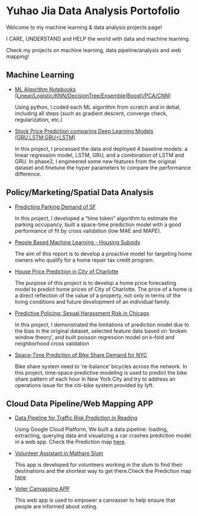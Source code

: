 # Yuhao Jia Data Analysis Portofolio
Welcome to my machine learning & data analysis projects page!

I CARE, UNDERSTAND and HELP the world with data and machine learning.



Check my projects on machine learning, data pipeline/analysis and web mapping!


## Machine Learning
* [ML Algorithm Notebooks (Linear/Logistic/KNN/DecisionTree/Ensemble(Boost)/PCA/CNN)](Machine_Learning_Notebooks)

  Using python, I coded each ML algorithm from scratch and in detial, including all steps (such as gradient descent, converge check, regularization, etc.) 

* [Stock Price Prediction comparing Deep Learning Models (GRU,LSTM,GRU+LSTM)](Stock_Prediction)

  In this project, I processed the data and deployed 4 baseline models: a linear regression model, LSTM, GRU, and a combination of LSTM and GRU. In phase2, I  engineered some new features from the original dataset and finetune the hyper parameters to compare the performance difference.
  
## Policy/Marketing/Spatial Data Analysis
* [Predicting Parking Demand of SF](https://yuhaochrisj.github.io/yuhao_portofolio/Data_Analysis/Prediction%20Parking%20Demand%20in%20SF.html)
  
  In this project, I developed a “time token” algorithm to estimate the parking occupancy, 
  built a space-time prediction model with a good performance of fit by cross validation (low MAE and MAPE).
  
* [People Based Machine Learning - Housing Subsidy](https://yuhaochrisj.github.io/yuhao_portofolio/Data_Analysis/HousingSubsidy.html)

  The aim of this report is to develop a proactive model for targeting home owners who qualify for a home repair tax credit program. 

* [House Price Prediction in City of Charlotte](https://yuhaochrisj.github.io/yuhao_portofolio/Data_Analysis/House%20Price%20Prediction%20in%20City%20of%20Charlotte.html)

  The purpose of this project is to develop a home price forecasting model to predict home prices of City of Charlotte. 
  The price of a home is a direct reflection of the value of a property, not only in terms of the living conditions and future development of an individual family.

* [Predictive Policing: Sexual Harassment Risk in Chicago](https://yuhaochrisj.github.io/yuhao_portofolio/Data_Analysis/Predictive%20Policing%20Sexual%20Harassment%20Risk%20in%20Chicago.html)

  In this project, I demonstrated the limitations of prediction model due to the bias in the original dataset,
  selected feature data based on ‘broken window theory’,
  and built poisson regression model on k-fold and neighborhood cross validation

* [Space-Time Prediction of Bike Share Demand for NYC](https://yuhaochrisj.github.io/yuhao_portofolio/Data_Analysis/Space-Time%20Prediction%20of%20Bike%20Share%20Demand%20for%20NYC.html)

  Bike share system need to ‘re-balance’ bicycles across the network.
  In this project,  time-space predictive modeling is used to predict the bike share pattern of each hour in New York City and try to address an operations issue for the citi-bike system provided by lyft.


## Cloud Data Pipeline/Web Mapping APP
* [Data Pipeline for Traffic Risk Prediction in Reading](https://github.com/hazellla/final)

  Using Google Cloud Platform, We built a data pipeline: loading, extracting, querying data and visualizing a car crashes prediction model in a web app. Check the Prediction map [here](https://hazellla.github.io/final/site/index.html).

* [Volunteer Assistant in Mathare Slum](https://github.com/miaomiao612/Mathare-Slum-Facilities-App)

  This app is developed for volunteers working in the slum to find their destinations and the shortest way to get there.Check the Prediction map [here](https://hazellla.github.io/final/site/index.html)
  
* [Voter Canvassing APP](https://github.com/wuzile98/voter-canvassing)
  
  This web app is used to empower a canvasser to help ensure that people are informed about voting.

